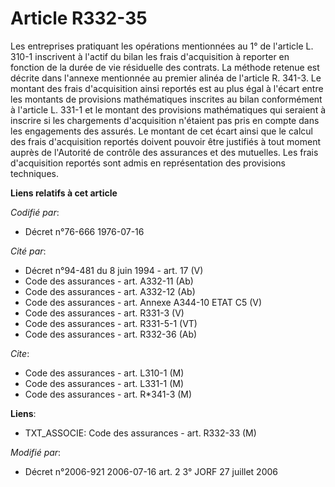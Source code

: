 # Article R332-35

Les entreprises pratiquant les opérations mentionnées au 1° de l'article L. 310-1 inscrivent à l'actif du bilan les frais
d'acquisition à reporter en fonction de la durée de vie résiduelle des contrats. La méthode retenue est décrite dans l'annexe
mentionnée au premier alinéa de l'article R. 341-3. Le montant des frais d'acquisition ainsi reportés est au plus égal à
l'écart entre les montants de provisions mathématiques inscrites au bilan conformément à l'article L. 331-1 et le montant des
provisions mathématiques qui seraient à inscrire si les chargements d'acquisition n'étaient pas pris en compte dans les
engagements des assurés. Le montant de cet écart ainsi que le calcul des frais d'acquisition reportés doivent pouvoir être
justifiés à tout moment auprès de l'Autorité de contrôle des assurances et des mutuelles. Les frais d'acquisition reportés
sont admis en représentation des provisions techniques.

**Liens relatifs à cet article**

_Codifié par_:

  - Décret n°76-666 1976-07-16

_Cité par_:

  - Décret n°94-481 du 8 juin 1994 - art. 17 (V)
  - Code des assurances - art. A332-11 (Ab)
  - Code des assurances - art. A332-12 (Ab)
  - Code des assurances - art. Annexe A344-10 ETAT C5 (V)
  - Code des assurances - art. R331-3 (V)
  - Code des assurances - art. R331-5-1 (VT)
  - Code des assurances - art. R332-36 (Ab)

_Cite_:

  - Code des assurances - art. L310-1 (M)
  - Code des assurances - art. L331-1 (M)
  - Code des assurances - art. R*341-3 (M)

**Liens**:

  - TXT_ASSOCIE: Code des assurances - art. R332-33 (M)

_Modifié par_:

  - Décret n°2006-921 2006-07-16 art. 2 3° JORF 27 juillet 2006

